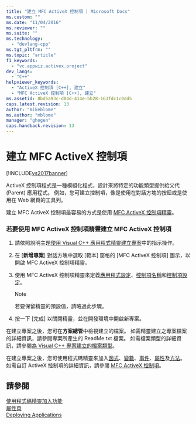 ```yaml
---
title: "建立 MFC ActiveX 控制項 | Microsoft Docs"
ms.custom: ""
ms.date: "11/04/2016"
ms.reviewer: ""
ms.suite: ""
ms.technology: 
  - "devlang-cpp"
ms.tgt_pltfrm: ""
ms.topic: "article"
f1_keywords: 
  - "vc.appwiz.activex.project"
dev_langs: 
  - "C++"
helpviewer_keywords: 
  - "ActiveX 控制項 [C++], 建立"
  - "MFC ActiveX 控制項 [C++], 建立"
ms.assetid: 8bd5a93c-d04d-414e-bb28-163fdc1c0dd5
caps.latest.revision: 13
author: "mikeblome"
ms.author: "mblome"
manager: "ghogen"
caps.handback.revision: 13
---
```

# 建立 MFC ActiveX 控制項
[!INCLUDE[vs2017banner](../../assembler/inline/includes/vs2017banner.md)]

ActiveX 控制項程式是一種模組化程式，設計來將特定的功能類型提供給父代 \(Parent\) 應用程式。  例如，您可建立控制項，像是使用在對話方塊的按鈕或是使用在 Web 網頁的工具列。  
  
 建立 MFC ActiveX 控制項最容易的方式是使用 [MFC ActiveX 控制項精靈](../../mfc/reference/mfc-activex-control-wizard.md)。  
  
### 若要使用 MFC ActiveX 控制項精靈建立 MFC ActiveX 控制項  
  
1.  請依照說明主題[使用 Visual C\+\+ 應用程式精靈建立專案](../../ide/creating-desktop-projects-by-using-application-wizards.md)中的指示操作。  
  
2.  在 \[**新增專案**\] 對話方塊中選取 \[範本\] 窗格的 \[MFC ActiveX 控制項\] 圖示，以開啟 MFC ActiveX 控制項精靈。  
  
3.  使用 MFC ActiveX 控制項精靈來定義[應用程式設定](../../mfc/reference/application-settings-mfc-activex-control-wizard.md)、[控制項名稱](../../mfc/reference/control-names-mfc-activex-control-wizard.md)和[控制項設定](../../mfc/reference/control-settings-mfc-activex-control-wizard.md)。  
  
    > [!NOTE]
    >  若要保留精靈的預設值，請略過此步驟。  
  
4.  按一下 \[完成\] 以關閉精靈，並在開發環境中開啟新專案。  
  
 在建立專案之後，您可在**方案總管**中檢視建立的檔案。  如需精靈建立之專案檔案的詳細資訊，請參閱專案所產生的 ReadMe.txt 檔案。  如需檔案類型的詳細資訊，請參閱[為 Visual C\+\+ 專案建立的檔案類型](../../ide/file-types-created-for-visual-cpp-projects.md)。  
  
 在建立專案之後，您可使用程式碼精靈來加入[函式](../../ide/add-member-function-wizard.md)、[變數](../../ide/add-member-variable-wizard.md)、[事件](../../ide/add-event-wizard.md)、[屬性](../../ide/names-add-property-wizard.md)及[方法](../../ide/add-method-wizard.md)。  如需自訂 ActiveX 控制項的詳細資訊，請參閱 [MFC ActiveX 控制項](../../mfc/mfc-activex-controls.md)。  
  
## 請參閱  
 [使用程式碼精靈加入功能](../../ide/adding-functionality-with-code-wizards-cpp.md)   
 [屬性頁](../../ide/property-pages-visual-cpp.md)   
 [Deploying Applications](http://msdn.microsoft.com/zh-tw/4ff8881d-0daf-47e7-bfe7-774c625031b4)